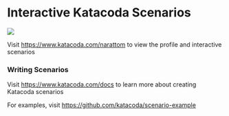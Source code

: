 # Interactive Katacoda Scenarios

[![](http://shields.katacoda.com/katacoda/narattom/count.svg)](https://www.katacoda.com/narattom "Get your profile on Katacoda.com")

Visit https://www.katacoda.com/narattom to view the profile and interactive scenarios

### Writing Scenarios
Visit https://www.katacoda.com/docs to learn more about creating Katacoda scenarios

For examples, visit https://github.com/katacoda/scenario-example

